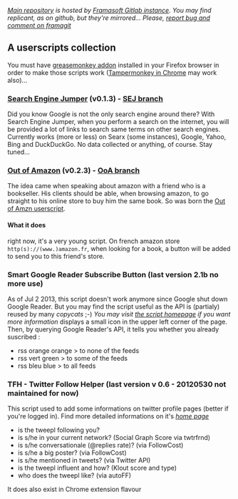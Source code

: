 *[Main repository](https://git.framasoft.org/sycom/userScripts) is hosted by [Framasoft Gitlab instance](https://git.framasoft.org). You may find replicant, as on github, but they're mirrored... Please, [report bug and comment on framagit](https://git.framasoft.org/sycom/userScripts/issues)*
## A userscripts collection
You must have [greasemonkey addon](https://addons.mozilla.org/en/firefox/addon/greasemonkey/) installed in your Firefox browser in order to make those scripts work ([Tampermonkey in Chrome](https://chrome.google.com/webstore/detail/tampermonkey/dhdgffkkebhmkfjojejmpbldmpobfkfo) may work also)...

### [Search Engine Jumper](https://git.framasoft.org/sycom/userScripts/raw/master/SearchEngineJumper.user.js) (v0.1.3) - [SEJ branch](https://git.framasoft.org/sycom/userScripts/tree/SEJ)
Did you know Google is not the only search engine around there? With Search Engine Jumper, when you perform a search on the internet, you will be provided a lot of links to search same terms on other search engines. Currently works (more or less) on Searx (some instances), Google, Yahoo, Bing and DuckDuckGo. No data collected or anything, of course. Stay tuned...

### [Out of Amazon](https://git.framasoft.org/sycom/userScripts/raw/master/OutOfAmazon.user.js) (v0.2.3) - [OoA branch](https://git.framasoft.org/sycom/userScripts/tree/OoA)
The idea came when speaking about amazon with a friend who is a bookseller. His clients should be able, when browsing amazon, to go straight to his online store to buy him the same book. So was born the [Out of Am*z*n userscript](http://sycom.github.io/outOfAm-z-n).
#### What it does
right now, it's a very young script. On french amazon store `http(s)://(www.)amazon.fr`, when looking for a book, a button will be added to send you to this friend's store.

### Smart Google Reader Subscribe Button (last version 2.1b no more use)
As of Jul 2 2013, this script doesn't work anymore since Google shut down Google Reader. But you may find the script useful as the API is (partialy) reused by many *copycats* ;-)
*You may visit [the script homepage](http://sylvain.comte.online.fr/AirCarnet/?post/Smart-Google-Subscriber) if you want more information*
displays a small icon in the upper left corner of the page. Then, by querying Google Reader's API, it tells you whether you already suscribed :
* rss orange orange > to none of the feeds
* rss vert green > to some of the feeds
* rss bleu blue > to all feeds

### TFH - Twitter Follow Helper (last version v 0.6 - 20120530 not maintained for now)
This script used to add some informations on twitter profile pages (better if you're logged in).
Find more detailed informations on it's *[home page](bit.ly/scolProdTFH)*
* is the tweepl following you?
* is s/he in your current network? (Social Graph Score via twtrfrnd)
* is s/he conversationale (@replies rate)? (via FollowCost)
* is s/he a big poster? (via FollowCost)
* is s/he mentioned in tweets? (via Twitter API)
* is the tweepl influent and how? (Klout score and type)
* who does the tweepl like? (via autoFF)

It does also exist in Chrome extension flavour
